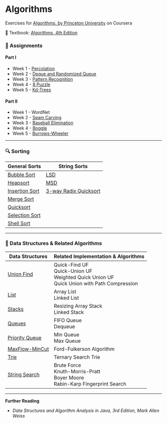 # Algorithms
Exercises for [Algorithms, by Princeton University](https://www.coursera.org/learn/algorithms-part1/home/welcome) on Coursera

:closed_book: Textbook: [Algorithms, 4th Edition](http://algs4.cs.princeton.edu/home/)

### :memo: Assignments
#### Part I
* Week 1 - [Percolation](./src/main/java/me/janeldq/algorithms/assignments/percolation)
* Week 2 - [Deque and Randomized Queue](./src/main/java/me/janeldq/algorithms/assignments/queues)
* Week 3 - [Pattern Recognition](./src/main/java/me/janeldq/algorithms/assignments/collinear)
* Week 4 - [8 Puzzle](./src/main/java/me/janeldq/algorithms/assignments/puzzle)
* Week 5 - [Kd-Trees](./src/main/java/me/janeldq/algorithms/assignments/kdtree)

#### Part II
* Week 1 - WordNet
* Week 2 - [Seam Carving](./src/main/java/me/janeldq/algorithms/assignments/seamcarver)
* Week 3 - [Baseball Elimination](./src/main/java/me/janeldq/algorithms/assignments/baseball)
* Week 4 - [Boggle](./src/main/java/me/janeldq/algorithms/assignments/boggle)
* Week 5 - [Burrows-Wheeler](./src/main/java/me/janeldq/algorithms/assignments/burrows)

---
### :mag: Sorting
|General Sorts|String Sorts|
|---|---|
|[Bubble Sort](./src/main/java/me/janeldq/algorithms/sort/BubbleSort.java)|[LSD](./src/main/java/me/janeldq/algorithms/sort/LSDStringSort.java)|
|[Heapsort](./src/main/java/me/janeldq/algorithms/sort/HeapSort.java)|[MSD](./src/main/java/me/janeldq/algorithms/sort/MSDStringSort.java)|
|[Insertion Sort](./src/main/java/me/janeldq/algorithms/sort/InsertionSort.java)|[3-way Radix Quicksort](./src/main/java/me/janeldq/algorithms/sort/Quick3WayStringSort.java)|
|[Merge Sort](./src/main/java/me/janeldq/algorithms/sort/MergeSort.java)||
|[Quicksort](./src/main/java/me/janeldq/algorithms/sort/QuickSort.java)||
|[Selection Sort](./src/main/java/me/janeldq/algorithms/sort/SelectionSort.java)||
|[Shell Sort](./src/main/java/me/janeldq/algorithms/sort/ShellSort.java)||

---
### :triangular_ruler: Data Structures & Related Algorithms
|Data Structures|Related Implementation & Algorithms|
| --- | --- |
|[Union Find](/src/main/java/me/janeldq/algorithms/datastructures/unionfind)|Quick-Find UF <br>Quick-Union UF<br> Weighted Quick Union UF<br> Quick Union with Path Compression|
|[List](/src/main/java/me/janeldq/algorithms/datastructures/list)|Array List<br>Linked List|
|[Stacks](/src/main/java/me/janeldq/algorithms/datastructures/stack)|Resizing Array Stack<br>Linked Stack|
|[Queues](/src/main/java/me/janeldq/algorithms/datastructures/queue)|FIFO Queue<br>Dequeue|
|[Priority Queue](/src/main/java/me/janeldq/algorithms/datastructures/heap)|Min Queue<br>Max Queue|
|[MaxFlow-MinCut](/src/main/java/me/janeldq/algorithms/datastructures/flow)|Ford-Fulkerson Algorithm|
|[Trie](/src/main/java/me/janeldq/algorithms/datastructures/trie)|Ternary Search Trie|
|[String Search](/src/main/java/me/janeldq/algorithms/datastructures/stringserch)|Brute Force<br>Knuth-Morris-Pratt<br>Boyer Moore<br>Rabin-Karp Fingerprint Search|

---

**Further Reading**
* *Data Structures and Algorithm Analysis in Java, 3rd Edition, Mark Allen Weiss*

